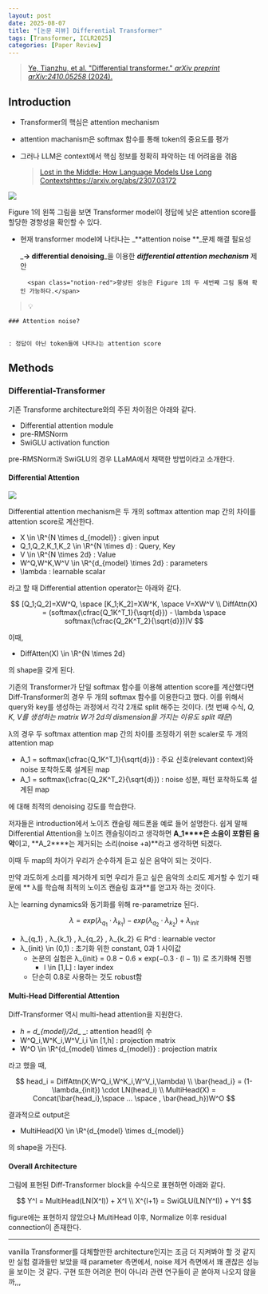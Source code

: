 ```yaml
---
layout: post
date: 2025-08-07
title: "[논문 리뷰] Differential Transformer"
tags: [Transformer, ICLR2025]
categories: [Paper Review]
---
```


> [Ye, Tianzhu, et al. "Differential transformer." ](https://arxiv.org/abs/2410.05258)[_arXiv preprint arXiv:2410.05258_](https://arxiv.org/abs/2410.05258)[ (2024).](https://arxiv.org/abs/2410.05258)



## Introduction

- Transformer의 핵심은 attention mechanism
- attention machanism은 softmax 함수를 통해 token의 중요도를 평가
- 그러나 LLM은 context에서 핵심 정보를 정확히 파악하는 데 어려움을 겪음

	> [Lost in the Middle: How Language Models Use Long Contextshttps://arxiv.org/abs/2307.03172](https://arxiv.org/abs/2307.03172)


![](https://prod-files-secure.s3.us-west-2.amazonaws.com/542b861c-36a8-4051-84e5-8804b6728dba/9083ea56-691a-4752-ae26-47f403431ac8/image.png?X-Amz-Algorithm=AWS4-HMAC-SHA256&X-Amz-Content-Sha256=UNSIGNED-PAYLOAD&X-Amz-Credential=ASIAZI2LB4663SKSZZH4%2F20250923%2Fus-west-2%2Fs3%2Faws4_request&X-Amz-Date=20250923T200109Z&X-Amz-Expires=3600&X-Amz-Security-Token=IQoJb3JpZ2luX2VjEMP%2F%2F%2F%2F%2F%2F%2F%2F%2F%2FwEaCXVzLXdlc3QtMiJGMEQCIHv7S4ydzuXqGvf6L94aAdr%2Ft%2Bnm%2FFxGss5HHPuBGW1JAiA%2BA19iiT3vCtpMvB%2FtgRFQX55E7gPxl3IsaDNYZ9rNHSr%2FAwhMEAAaDDYzNzQyMzE4MzgwNSIMsPeV0F%2Fk5eMo9oYKKtwDzBoEb3zY7FHZ3xXXXkc0%2F6Gg4g0jamHFjJKzHFalwLMW4Q33iwlf4TNOl0XO%2FONCDx1vzU8a8pRH7yvK5%2FSjjB%2FVq8vpqbmdRC39co%2FBMpf%2BoGxMgkEU7iGceBY6fprXV8XUnH6JIOsvq8sW%2F9hMw2qY3kpQlHeA%2Fxf0Db8S9Myga4GuQMpdukP3NtEFK0v8j6YupyATHh3KKafpuxjJ7Od%2BMqNMUc2iy3tsL7e1iSQkBWNeQuOnUbJyE4wMe1XW0edHUFItC4PS%2Fb21TCq0X7gTtyiM9Ake9q11rEEsAWI7dJena4rLWT7I9nNym%2Fdntben02zuxTrrExm4YIkSVvwpRTtLdBiUfyqguIRJ%2BwPltBhCnkJpQvfIH5Vgw12lL521eTNwmws%2FBZFLsIpJDjRVPWDVKORqUMwP6ooNatMitXBt6A7TpfaxZZZmutg4JVjVeJN%2FpB9%2BeGMmQ9wVA6DG9zDVZjz94XwXZGjwFxxrnbaqTznr%2BFK4FPy5kvniCAa1Jd6gy3buA9q687lfFHYOjvIRL4RjVOVfpExRA3Xrn6Cs0KIlji3X4DiZuIh5%2FD6LCJjmgzndwEV5aIp2c%2BxZCFJbAzdZWGl%2BbSi%2FTSBVQO2%2FoJHWm82SdSEw9OHLxgY6pgFnR28rGhqeS1H5gf1uMbEtZLW%2BMsvZbFSvPeoz0xrbNtdNv%2B3PfTZMVw%2BsGZh9SGBWIm50M38LuKYQLfBaAl%2BGgrOgugAc9raE9k85%2BBSLnB0bRhS%2FPU%2BGOMIZ1pCC10r3yGSpDEQzxnLn2%2FpyadZgP1ne%2B2PKs7CssVBzVt%2FVPHhJq%2BJkqfQZW8uK%2FPdHQvCgrQ%2BteCg39YhP2RC5X9GCjQ7CwfiA&X-Amz-Signature=b0b5a18d9cadd926e35227e7f4a51bbfb8ff16067cc4925bc9e6dc964d120c85&X-Amz-SignedHeaders=host&x-amz-checksum-mode=ENABLED&x-id=GetObject)


Figure 1의 왼쪽 그림을 보면 Transformer model이 정답에 낮은 attention score를 할당한 경향성을 확인할 수 있다.

- 현재 transformer model에 나타나는 _**attention noise **_문제 해결 필요성

	_**→ differential denoising**_을 이용한 _**differential attention mechanism**_ 제안


		<span class="notion-red">향상된 성능은 Figure 1의 두 세번째 그림 통해 확인 가능하다.</span>


> 💡 


	### Attention noise?


	: 정답이 아닌 token들에 나타나는 attention score



## Methods



### Differential-Transformer


기존 Transforme architecture와의 주된 차이점은 아래와 같다.

- Differential attention module
- pre-RMSNorm
- SwiGLU activation function

pre-RMSNorm과 SwiGLU의 경우 LLaMA에서 채택한 방법이라고 소개한다.



#### Differential Attention


![](https://prod-files-secure.s3.us-west-2.amazonaws.com/542b861c-36a8-4051-84e5-8804b6728dba/116d70b2-1963-4810-9167-f4c7d8a06e8f/image.png?X-Amz-Algorithm=AWS4-HMAC-SHA256&X-Amz-Content-Sha256=UNSIGNED-PAYLOAD&X-Amz-Credential=ASIAZI2LB4663SKSZZH4%2F20250923%2Fus-west-2%2Fs3%2Faws4_request&X-Amz-Date=20250923T200109Z&X-Amz-Expires=3600&X-Amz-Security-Token=IQoJb3JpZ2luX2VjEMP%2F%2F%2F%2F%2F%2F%2F%2F%2F%2FwEaCXVzLXdlc3QtMiJGMEQCIHv7S4ydzuXqGvf6L94aAdr%2Ft%2Bnm%2FFxGss5HHPuBGW1JAiA%2BA19iiT3vCtpMvB%2FtgRFQX55E7gPxl3IsaDNYZ9rNHSr%2FAwhMEAAaDDYzNzQyMzE4MzgwNSIMsPeV0F%2Fk5eMo9oYKKtwDzBoEb3zY7FHZ3xXXXkc0%2F6Gg4g0jamHFjJKzHFalwLMW4Q33iwlf4TNOl0XO%2FONCDx1vzU8a8pRH7yvK5%2FSjjB%2FVq8vpqbmdRC39co%2FBMpf%2BoGxMgkEU7iGceBY6fprXV8XUnH6JIOsvq8sW%2F9hMw2qY3kpQlHeA%2Fxf0Db8S9Myga4GuQMpdukP3NtEFK0v8j6YupyATHh3KKafpuxjJ7Od%2BMqNMUc2iy3tsL7e1iSQkBWNeQuOnUbJyE4wMe1XW0edHUFItC4PS%2Fb21TCq0X7gTtyiM9Ake9q11rEEsAWI7dJena4rLWT7I9nNym%2Fdntben02zuxTrrExm4YIkSVvwpRTtLdBiUfyqguIRJ%2BwPltBhCnkJpQvfIH5Vgw12lL521eTNwmws%2FBZFLsIpJDjRVPWDVKORqUMwP6ooNatMitXBt6A7TpfaxZZZmutg4JVjVeJN%2FpB9%2BeGMmQ9wVA6DG9zDVZjz94XwXZGjwFxxrnbaqTznr%2BFK4FPy5kvniCAa1Jd6gy3buA9q687lfFHYOjvIRL4RjVOVfpExRA3Xrn6Cs0KIlji3X4DiZuIh5%2FD6LCJjmgzndwEV5aIp2c%2BxZCFJbAzdZWGl%2BbSi%2FTSBVQO2%2FoJHWm82SdSEw9OHLxgY6pgFnR28rGhqeS1H5gf1uMbEtZLW%2BMsvZbFSvPeoz0xrbNtdNv%2B3PfTZMVw%2BsGZh9SGBWIm50M38LuKYQLfBaAl%2BGgrOgugAc9raE9k85%2BBSLnB0bRhS%2FPU%2BGOMIZ1pCC10r3yGSpDEQzxnLn2%2FpyadZgP1ne%2B2PKs7CssVBzVt%2FVPHhJq%2BJkqfQZW8uK%2FPdHQvCgrQ%2BteCg39YhP2RC5X9GCjQ7CwfiA&X-Amz-Signature=140f73659984546efd1f6172582c93b318eeed03c6dde20ca0106572ef618986&X-Amz-SignedHeaders=host&x-amz-checksum-mode=ENABLED&x-id=GetObject)


Differential attention mechanism은 두 개의 softmax attention map 간의 차이를 attention score로 계산한다.

- X \in \R^{N \times d\_{model}} : given input
- Q\_1,Q\_2,K\_1,K\_2 \in \R^{N \times d} : Query, Key
- V \in \R^{N \times 2d} : Value
- W^Q,W^K,W^V \in \R^{d\_{model} \times 2d} : parameters
- \lambda : learnable scalar

라고 할 때 Differential attention operator는 아래와 같다.


$$
[Q_1;Q_2]=XW^Q, \space [K_1;K_2]=XW^K, \space V=XW^V \\
DiffAttn(X) = (softmax(\cfrac{Q_1K^T_1}{\sqrt{d}}) - \lambda \space softmax(\cfrac{Q_2K^T_2}{\sqrt{d}}))V
$$


이때,

- DiffAtten(X) \in \R^{N \times 2d}

의 shape을 갖게 된다.


기존의 Transformer가 단일 softmax 함수를 이용해 attention score를 계산했다면 Diff-Transformer의 경우 두 개의 softmax 함수를 이용한다고 했다. 이를 위해서 query와 key를 생성하는 과정에서 각각 2개로 split 해주는 것이다. <span class="notion-red">(첫 번째 수식, </span><span class="notion-red">_Q, K, V를 생성하는 matrix W가 2d의 dismension을 가지는 이유도 split 때문_</span><span class="notion-red">)</span>


 λ의 경우 두 softmax attention map 간의 차이를 조정하기 위한 scaler로 두 개의 attention map

- A\_1 = softmax(\cfrac{Q\_1K^T\_1}{\sqrt{d}}) : 주요 신호(relevant context)와 noise 포착하도록 설계된 map
- A\_1 = softmax(\cfrac{Q\_2K^T\_2}{\sqrt{d}}) : noise 성분, 패턴 포착하도록 설계된 map 

에 대해 최적의 denoising 강도를 학습한다.


저자들은 introduction에서 노이즈 캔슬링 헤드폰을 예로 들어 설명한다. 쉽게 말해 Differential Attention을 노이즈 캔슬링이라고 생각하면 **A\_1****은 소음이 포함된 음악**이고, **A\_2****는 제거되는 소리(noise +a)**라고 생각하면 되겠다. 


이때 두 map의 차이가 우리가 순수하게 듣고 싶은 음악이 되는 것이다. 


만약 과도하게 소리를 제거하게 되면 우리가 듣고 싶은 음악의 소리도 제거할 수 있기 때문에 ** λ를 학습해 최적의 노이즈 캔슬링 효과**를 얻고자 하는 것이다.


λ는 learning dynamics와 동기화를 위해 re-parametrize 된다.


$$
\lambda = exp(\lambda_{q_1} \cdot \lambda_{k_1}) - exp(\lambda_{q_2} \cdot \lambda_{k_2}) + \lambda_{init}
$$

- λ\_{q\_1} , λ\_{k\_1} , λ\_{q\_2} , λ\_{k\_2} ∈ R^d : learnable vector
- λ\_{init} \in (0,1) : 초기화 위한 constant, 0과 1 사이값
	- 논문의 실험은 λ\_{init} = 0.8 − 0.6 × exp(−0.3 · (l − 1)) 로 초기화해 진행
		- l \in [1,L] : layer index
	- 단순히 0.8로 사용하는 것도 robust함


#### **Multi-Head Differential Attention**


Diff-Transformer 역시 multi-head attention을 지원한다.

- _h = d\_{model}/2d__ _: attention head의 수
- W^Q\_i,W^K\_i,W^V\_i,i \in [1,h] : projection matrix
- W^O \in \R^{d\_{model} \times d\_{model}} : projection matrix

라고 했을 때,


$$
head_i = DiffAttn(X;W^Q_i,W^K_i,W^V_i,\lambda) \\
\bar{head_i} = (1-\lambda_{init}) \cdot LN(head_i) \\
MultiHead(X) = Concat(\bar{head_i},\space ... \space , \bar{head_h})W^O
$$


결과적으로 output은

- MultiHead(X) \in \R^{d\_{model} \times d\_{model}}

의 shape을 가진다.



#### Overall Architecture


그림에 표현된 Diff-Transformer block을 수식으로 표현하면 아래와 같다.


$$
Y^l = MultiHead(LN(X^l)) + X^l \\
X^{l+1} = SwiGLU(LN(Y^l)) + Y^l
$$


figure에는 표현하지 않았으나 MultiHead 이후, Normalize 이후 residual connection이 존재한다.


---


vanilla Transformer를 대체할만한 architecture인지는 조금 더 지켜봐야 할 것 같지만 실험 결과들만 보았을 때 parameter 측면에서, noise 제거 측면에서 꽤 괜찮은 성능을 보이는 것 같다. 구현 또한 어려운 편이 아니라 관련 연구들이 곧 쏟아져 나오지 않을까,,,

